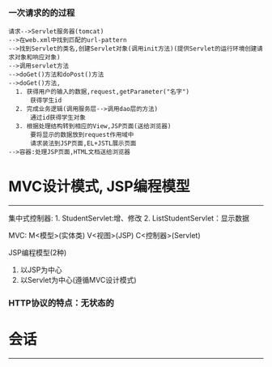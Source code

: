 ### 一次请求的的过程
    请求-->Servlet服务器(tomcat)
    -->在web.xml中找到匹配的url-pattern
    -->找到Servlet的类名,创建Servlet对象(调用init方法)(提供Servlet的运行环境创建请求对象和响应对象)
    -->调用servlet方法
    -->doGet()方法和doPost()方法
    -->doGet()方法,
      1. 获得用户的输入的数据,request,getParameter("名字")
          获得学生id
      2. 完成业务逻辑(调用服务层-->调用dao层的方法)
          通过id获得学生对象
      3. 根据处理结构转到相应的View,JSP页面(送给浏览器)
          要将显示的数据放到request作用域中
          请求装法到JSP页面,EL+JSTL展示页面
    -->容器:处理JSP页面,HTML文档送给浏览器


# MVC设计模式, JSP编程模型
<hr>
集中式控制器:
1. StudentServlet:增、修改
2. ListStudentServlet：显示数据

MVC:  M<模型>(实体类) V<视图>(JSP) C<控制器>(Servlet)

JSP编程模型(2种)
1. 以JSP为中心
2. 以Servlet为中心(遵循MVC设计模式)

### HTTP协议的特点：无状态的
# 会话
<hr>
